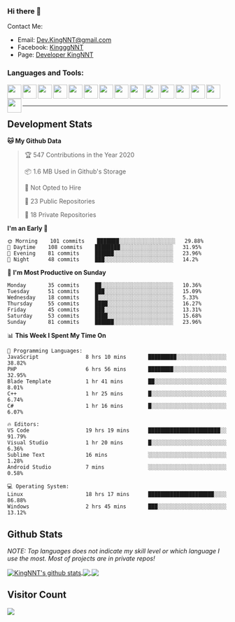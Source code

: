 ### Hi there 👋
Contact Me:
- Email: Dev.KingNNT@gmail.com
- Facebook: [KingggNNT](https://www.facebook.com/KingggNNT)
- Page: [Developer KingNNT](https://www.facebook.com/Dev.KingNNT)

### Languages and Tools:
<img align='left' height="32" width="32" src="https://cdn.jsdelivr.net/npm/simple-icons@v3/icons/visualstudio.svg" />
<img align='left' height="32" width="32" src="https://cdn.jsdelivr.net/npm/simple-icons@v3/icons/sublimetext.svg" />
<img align='left' height="32" width="32" src="https://cdn.jsdelivr.net/npm/simple-icons@v3/icons/visualstudiocode.svg" />
<img align='left' height="32" width="32" src="https://cdn.jsdelivr.net/npm/simple-icons@v3/icons/jetbrains.svg" />

<img align='left' height="32" width="32" src="https://cdn.jsdelivr.net/npm/simple-icons@v3/icons/html5.svg" />
<img align='left' height="32" width="32" src="https://cdn.jsdelivr.net/npm/simple-icons@v3/icons/css3.svg" />
<img align='left' height="32" width="32" src="https://cdn.jsdelivr.net/npm/simple-icons@3.5.0/icons/bootstrap.svg" />

<img align='left' height="32" width="32" src="https://cdn.jsdelivr.net/npm/simple-icons@v3/icons/javascript.svg" />

<img align='left' height="32" width="32" src="https://cdn.jsdelivr.net/npm/simple-icons@v3/icons/php.svg" />
<img align='left' height="32" width="32" src="https://cdn.jsdelivr.net/npm/simple-icons@v3/icons/laravel.svg" />
<img align='left' height="32" width="32" src="https://cdn.jsdelivr.net/npm/simple-icons@3.5.0/icons/java.svg" />

<img align='left' height="32" width="32" src="https://cdn.jsdelivr.net/npm/simple-icons@v3/icons/mysql.svg" />
<img align='left' height="32" width="32" src="https://cdn.jsdelivr.net/npm/simple-icons@3.5.0/icons/microsoftsqlserver.svg" />
<img align='left' height="32" width="32" src="https://cdn.jsdelivr.net/npm/simple-icons@v3/icons/mongodb.svg" />
<img align='left' height="32" width="32" src="https://cdn.jsdelivr.net/npm/simple-icons@v3/icons/sqlite.svg" />


<br>
<br>

---

## Development Stats
<!--START_SECTION:waka-->
**🐱 My Github Data** 

> 🏆 547 Contributions in the Year 2020
 > 
> 📦 1.6 MB Used in Github's Storage 
 > 
> 🚫 Not Opted to Hire
 > 
> 📜 23 Public Repositories
 > 
> 🔑 18 Private Repositories 

**I'm an Early 🐤** 

```text
🌞 Morning    101 commits    ███████░░░░░░░░░░░░░░░░░░   29.88% 
🌆 Daytime    108 commits    ████████░░░░░░░░░░░░░░░░░   31.95% 
🌃 Evening    81 commits     ██████░░░░░░░░░░░░░░░░░░░   23.96% 
🌙 Night      48 commits     ███░░░░░░░░░░░░░░░░░░░░░░   14.2%

```
📅 **I'm Most Productive on Sunday** 

```text
Monday       35 commits     ██░░░░░░░░░░░░░░░░░░░░░░░   10.36% 
Tuesday      51 commits     ███░░░░░░░░░░░░░░░░░░░░░░   15.09% 
Wednesday    18 commits     █░░░░░░░░░░░░░░░░░░░░░░░░   5.33% 
Thursday     55 commits     ████░░░░░░░░░░░░░░░░░░░░░   16.27% 
Friday       45 commits     ███░░░░░░░░░░░░░░░░░░░░░░   13.31% 
Saturday     53 commits     ████░░░░░░░░░░░░░░░░░░░░░   15.68% 
Sunday       81 commits     ██████░░░░░░░░░░░░░░░░░░░   23.96%

```


📊 **This Week I Spent My Time On** 

```text
💬 Programming Languages: 
JavaScript               8 hrs 10 mins       █████████░░░░░░░░░░░░░░░░   38.82% 
PHP                      6 hrs 56 mins       ████████░░░░░░░░░░░░░░░░░   32.95% 
Blade Template           1 hr 41 mins        ██░░░░░░░░░░░░░░░░░░░░░░░   8.01% 
C++                      1 hr 25 mins        █░░░░░░░░░░░░░░░░░░░░░░░░   6.74% 
C#                       1 hr 16 mins        █░░░░░░░░░░░░░░░░░░░░░░░░   6.07%

🔥 Editors: 
VS Code                  19 hrs 19 mins      ███████████████████████░░   91.79% 
Visual Studio            1 hr 20 mins        █░░░░░░░░░░░░░░░░░░░░░░░░   6.36% 
Sublime Text             16 mins             ░░░░░░░░░░░░░░░░░░░░░░░░░   1.28% 
Android Studio           7 mins              ░░░░░░░░░░░░░░░░░░░░░░░░░   0.58%

💻 Operating System: 
Linux                    18 hrs 17 mins      █████████████████████░░░░   86.88% 
Windows                  2 hrs 45 mins       ███░░░░░░░░░░░░░░░░░░░░░░   13.12%

```


<!--END_SECTION:waka-->


## Github Stats

*NOTE: Top languages does not indicate my skill level or which language I use the most. Most of projects are in private repos!*

<a href="https://github.com/KingNNT">
  <img align="center" src="https://github-readme-stats.vercel.app/api?username=KingNNT&show_icons=true&theme=gruvbox&count_private=true" alt="KingNNT's github stats" />
</a>

<a href="https://github.com/KingNNT">
  <img align="center" src="https://github-readme-stats.vercel.app/api/top-langs/?username=KingNNT&layout=compact&theme=gruvbox" />
</a>

<a href="https://github.com/KingNNT">
  <img align="center" src="https://github-readme-stats.vercel.app/api/pin/?username=KingNNT&repo=MS-Tools&theme=gruvbox" />
</a>

## Visitor Count
<img src="https://profile-counter.glitch.me/KingNNT/count.svg" />
